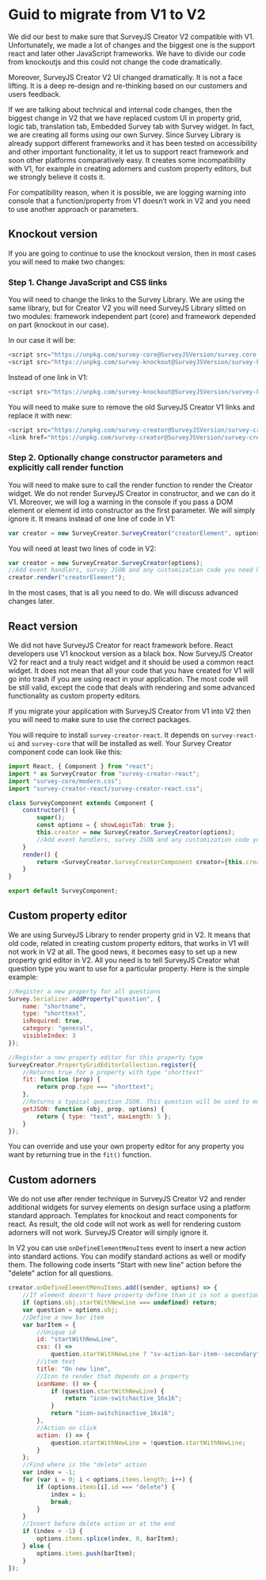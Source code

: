 # Guid to migrate from V1 to V2

We did our best to make sure that SurveyJS Creator V2 compatible with V1. Unfortunately, we made a lot of changes and the biggest one is the support react and later other JavaScript frameworks. We have to divide our code from knockoutjs and this could not change the code dramatically.

Moreover, SurveyJS Creator V2 UI changed dramatically. It is not a face lifting. It is a deep re-design and re-thinking based on our customers and users feedback.

If we are talking about technical and internal code changes, then the biggest change in V2 that we have replaced custom UI in property grid, logic tab, translation tab, Embedded Survey tab with Survey widget. In fact, we are creating all forms using our own Survey. Since Survey Library is already support different frameworks and it has been tested on accessibility and other important functionality, it let us to support react framework and soon other platforms comparatively easy. It creates some incompatibility with V1, for example in creating adorners and custom property editors, but we strongly believe it costs it.

For compatibility reason, when it is possible, we are logging warning into console that a function/property from V1 doesn’t work in V2 and you need to use another approach or parameters.

## Knockout version

If you are going to continue to use the knockout version, then in most cases you will need to make two changes:

### Step 1. Change JavaScript and CSS links

You will need to change the links to the Survey Library. We are using the same library, but for Creator V2 you will need SurveyJS Library slitted on two modules: framework independent part (core) and framework depended on part (knockout in our case).

In our case it will be:

```javascript
<script src="https://unpkg.com/survey-core@SurveyJSVersion/survey.core.min.js"></script>
<script src="https://unpkg.com/survey-knockout@SurveyJSVersion/survey-knockout-ui.min.js"></script>
```

Instead of one link in V1:

```javascript
<script src="https://unpkg.com/survey-knockout@SurveyJSVersion/survey-ko.min.js"></script>
```

You will need to make sure to remove the old SurveyJS Creator V1 links and replace it with new:

```javascript
<script src="https://unpkg.com/survey-creator@SurveyJSVersion/survey-creator-knockout.min.js"></script>
<link href="https://unpkg.com/survey-creator@SurveyJSVersion/survey-creator-knockout.css" type="text/css" rel="stylesheet"/>
```

### Step 2. Optionally change constructor parameters and explicitly call render function

You will need to make sure to call the render function to render the Creator widget. We do not render SurveyJS Creator in constructor, and we can do it V1. Moreover, we will log a warning in the console if you pass a DOM element or element id into constructor as the first parameter. We will simply ignore it. It means instead of one line of code in V1:

```javascript
var creator = new SurveyCreator.SurveyCreator("creatorElement", options);
```

You will need at least two lines of code in V2:

```javascript
var creator = new SurveyCreator.SurveyCreator(options);
//Add event handlers, survey JSON and any customization code you need here
creator.render("creatorElement");
```

In the most cases, that is all you need to do. We will discuss advanced changes later.

## React version

We did not have SurveyJS Creator for react framework before. React developers use V1 knockout version as a black box. Now SurveyJS Creator V2 for react and a truly react widget and it should be used a common react widget. It does not mean that all your code that you have created for V1 will go into trash if you are using react in your application. The most code will be still valid, except the code that deals with rendering and some advanced functionality as custom property editors.

If you migrate your application with SurveyJS Creator from V1 into V2 then you will need to make sure to use the correct packages.

You will require to install `survey-creator-react`. It depends on `survey-react-ui` and `survey-core` that will be installed as well.
Your Survey Creator component code can look like this:

```javascript
import React, { Component } from "react";
import * as SurveyCreator from "survey-creator-react";
import "survey-core/modern.css";
import "survey-creator-react/survey-creator-react.css";

class SurveyComponent extends Component {
    constructor() {
        super();
        const options = { showLogicTab: true };
        this.creator = new SurveyCreator.SurveyCreator(options);
        //Add event handlers, survey JSON and any customization code you need here
    }
    render() {
        return <SurveyCreator.SurveyCreatorComponent creator={this.creator} />;
    }
}

export default SurveyComponent;
```

## Custom property editor

We are using SurveyJS Library to render property grid in V2. It means that old code, related in creating custom property editors, that works in V1 will not work in V2 at all. The good news, it becomes easy to set up a new property grid editor in V2. All you need is to tell SurveyJS Creator what question type you want to use for a particular property.
Here is the simple example:

```javascript
//Register a new property for all questions
Survey.Serializer.addProperty("question", {
    name: "shortname",
    type: "shorttext",
    isRequired: true,
    category: "general",
    visibleIndex: 3
});

//Register a new property editor for this property type
SurveyCreator.PropertyGridEditorCollection.register({
    //Returns true for a property with type "shorttext"
    fit: function (prop) {
        return prop.type === "shorttext";
    },
    //Returns a typical question JSON. This question will be used to edit this property value
    getJSON: function (obj, prop, options) {
        return { type: "text", maxLength: 5 };
    }
});
```

You can override and use your own property editor for any property you want by returning true in the `fit()` function.

## Custom adorners

We do not use after render technique in SurveyJS Creator V2 and render additional widgets for survey elements on design surface using a platform standard approach. Templates for knockout and react components for react. As result, the old code will not work as well for rendering custom adorners will not work. SurveyJS Creator will simply ignore it.

In V2 you can use `onDefineElementMenuItems` event to insert a new action into standard actions. You can modify standard actions as well or modify them. The following code inserts "Start with new line" action before the "delete" action for all questions.

```javascript
creator.onDefineElementMenuItems.add((sender, options) => {
    //If element doesn't have property define than it is not a question
    if (options.obj.startWithNewLine === undefined) return;
    var question = options.obj;
    //Define a new bar item
    var barItem = {
        //Unique id
        id: "startWithNewLine",
        css: () =>
            question.startWithNewLine ? "sv-action-bar-item--secondary" : "",
        //item text
        title: "On new line",
        //Icon to render that depends on a property
        iconName: () => {
            if (question.startWithNewLine) {
                return "icon-switchactive_16x16";
            }
            return "icon-switchinactive_16x16";
        },
        //Action on click
        action: () => {
            question.startWithNewLine = !question.startWithNewLine;
        }
    };
    //Find where is the "delete" action
    var index = -1;
    for (var i = 0; i < options.items.length; i++) {
        if (options.items[i].id === "delete") {
            index = i;
            break;
        }
    }
    //Insert before delete action or at the end
    if (index > -1) {
        options.items.splice(index, 0, barItem);
    } else {
        options.items.push(barItem);
    }
});
```
